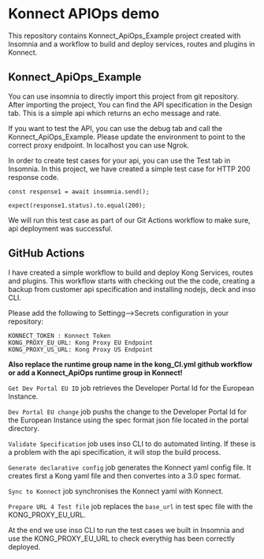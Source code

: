 # Konnect APIOps demo

This repository contains Konnect_ApiOps_Example project created with Insomnia and a workflow to build and deploy services, routes and plugins in Konnect.

## Konnect_ApiOps_Example
You can use insomnia to directly import this project from git repository. After importing the project, You can find the API specification in the Design tab. This is a simple api which returns an echo message and rate.

If you want to test the API, you can use the debug tab and call the Konnect_ApiOps_Example. Please update the environment to point to the correct proxy endpoint. In localhost you can use Ngrok.

In order to create test cases for your api, you can use the Test tab in Insomnia. In this project, we have created a simple test case for HTTP 200 response code.

```
const response1 = await insomnia.send();

expect(response1.status).to.equal(200);
```

We will run this test case as part of our Git Actions workflow to make sure, api deployment was successful.

## GitHub Actions
I have created a simple workflow to build and deploy Kong Services, routes and plugins. This workflow starts with checking out the the code, creating a backup from customer api specification and installing nodejs, deck and inso CLI.

Please add the following to Settingg-->Secrets configuration in your repository:
```
KONNECT_TOKEN : Konnect Token
KONG_PROXY_EU_URL: Kong Proxy EU Endpoint
KONG_PROXY_US_URL: Kong Proxy US Endpoint
```
**Also replace the runtime group name in the kong_CI.yml github workflow or add a Konnect_ApiOps runtime group in Konnect!**

```Get Dev Portal EU ID``` job retrieves the Developer Portal Id for the European Instance.

```Dev Portal EU change``` job pushs the change to the Developer Portal Id for the European Instance using the spec format json file located in the portal directory.  

```Validate Specification``` job uses inso CLI to do automated linting. If these is a problem with the api specification, it will stop the build process.  

```Generate declarative config``` job generates the Konnect yaml config file. It creates first a Kong yaml file and then convertes into a 3.0 spec format.

```Sync to Konnect``` job synchronises the Konnect yaml with Konnect. 

```Prepare URL 4 Test file``` job replaces the  ```base_url``` in test spec file with the KONG_PROXY_EU_URL.

At the end we use inso CLI to run the test cases we built in Insomnia and use the KONG_PROXY_EU_URL to check everythig has been correctly deployed.
